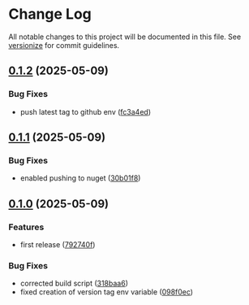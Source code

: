 # Change Log

All notable changes to this project will be documented in this file. See [versionize](https://github.com/versionize/versionize) for commit guidelines.

<a name="0.1.2"></a>
## [0.1.2](https://www.github.com/toolsfactory/Toolsfactory.Common.Mediator/releases/tag/v0.1.2) (2025-05-09)

### Bug Fixes

* push latest tag to github env ([fc3a4ed](https://www.github.com/toolsfactory/Toolsfactory.Common.Mediator/commit/fc3a4ede4178706a84d28aba84b8a83c078b71f9))

<a name="0.1.1"></a>
## [0.1.1](https://www.github.com/toolsfactory/Toolsfactory.Common.Mediator/releases/tag/v0.1.1) (2025-05-09)

### Bug Fixes

* enabled pushing to nuget ([30b01f8](https://www.github.com/toolsfactory/Toolsfactory.Common.Mediator/commit/30b01f85e66ce3243252d64c2cf71a9b5b467265))

<a name="0.1.0"></a>
## [0.1.0](https://www.github.com/toolsfactory/Toolsfactory.Common.Mediator/releases/tag/v0.1.0) (2025-05-09)

### Features

* first release ([792740f](https://www.github.com/toolsfactory/Toolsfactory.Common.Mediator/commit/792740f8ea88bf08f4e5cb763add9512b1dbdc0b))

### Bug Fixes

* corrected build script ([318baa6](https://www.github.com/toolsfactory/Toolsfactory.Common.Mediator/commit/318baa68fa85a5477a68c42208946e8310a8f489))
* fixed creation of version tag env variable ([098f0ec](https://www.github.com/toolsfactory/Toolsfactory.Common.Mediator/commit/098f0ec0248008e5d566cc0393ff6bc491deebc0))

